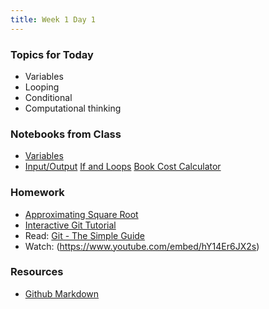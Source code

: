 ```yaml
---
title: Week 1 Day 1
---
```


### Topics for Today
* Variables
* Looping
* Conditional
* Computational thinking

### Notebooks from Class
* [Variables](https://github.com/tiy-lv-python-2015-06/class-notes/blob/master/week1/01-Variables.ipynb)
* [Input/Output](https://github.com/tiy-lv-python-2015-06/class-notes/blob/master/week1/02-Input-Output.ipynb)
[If and Loops](https://github.com/tiy-lv-python-2015-06/class-notes/blob/master/week1/03-If-and-loops.ipynb)
[Book Cost Calculator](https://github.com/tiy-lv-python-2015-06/class-notes/blob/master/week1/Exercise-01-Store-Cost.ipynb)

### Homework
* [Approximating Square Root](https://github.com/tiy-lv-python-2015-06/approximate-square-root)
* [Interactive Git Tutorial](https://try.github.io/levels/1/challenges/1)
* Read: [Git - The Simple Guide](https://rogerdudler.github.io/git-guide/)
* Watch: (https://www.youtube.com/embed/hY14Er6JX2s)

### Resources
* [Github Markdown](https://help.github.com/articles/github-flavored-markdown/)

